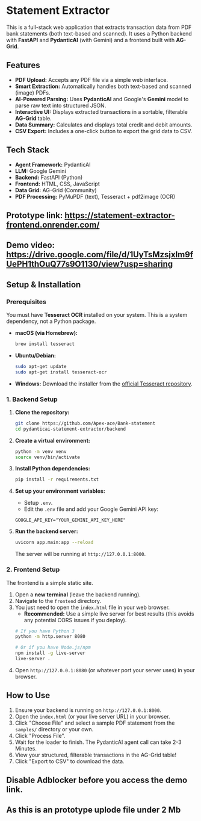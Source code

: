 # Statement Extractor

This is a full-stack web application that extracts transaction data from PDF bank statements (both text-based and scanned). It uses a Python backend with **FastAPI** and **PydanticAI** (with Gemini) and a frontend built with **AG-Grid**.

## Features

  * **PDF Upload:** Accepts any PDF file via a simple web interface.
  * **Smart Extraction:** Automatically handles both text-based and scanned (image) PDFs.
  * **AI-Powered Parsing:** Uses **PydanticAI** and Google's **Gemini** model to parse raw text into structured JSON.
  * **Interactive UI:** Displays extracted transactions in a sortable, filterable **AG-Grid** table.
  * **Data Summary:** Calculates and displays total credit and debit amounts.
  * **CSV Export:** Includes a one-click button to export the grid data to CSV.

## Tech Stack

  * **Agent Framework:** PydanticAI
  * **LLM:** Google Gemini
  * **Backend:** FastAPI (Python)
  * **Frontend:** HTML, CSS, JavaScript
  * **Data Grid:** AG-Grid (Community)
  * **PDF Processing:** PyMuPDF (text), Tesseract + pdf2image (OCR)

##  Prototype link: https://statement-extractor-frontend.onrender.com/
## Demo video: https://drive.google.com/file/d/1UyTsMzsjxIm9fUePH1thOuQ77s9O1130/view?usp=sharing

## Setup & Installation

### Prerequisites

You must have **Tesseract OCR** installed on your system. This is a system dependency, not a Python package.

  * **macOS (via Homebrew):**
    ```bash
    brew install tesseract
    ```
  * **Ubuntu/Debian:**
    ```bash
    sudo apt-get update
    sudo apt-get install tesseract-ocr
    ```
  * **Windows:**
    Download the installer from the [official Tesseract repository](https://github.com/UB-Mannheim/tesseract/wiki).

### 1\. Backend Setup

1.  **Clone the repository:**

    ```bash
    git clone https://github.com/Apex-ace/Bank-statement
    cd pydanticai-statement-extractor/backend
    ```

2.  **Create a virtual environment:**

    ```bash
    python -m venv venv
    source venv/bin/activate  
    ```

3.  **Install Python dependencies:**

    ```bash
    pip install -r requirements.txt
    ```

4.  **Set up your environment variables:**

      * Setup `.env`.
      * Edit the `.env` file and add your Google Gemini API key:

    <!-- end list -->

    ```
    GOOGLE_API_KEY="YOUR_GEMINI_API_KEY_HERE"
    ```

5.  **Run the backend server:**

    ```bash
    uvicorn app.main:app --reload
    ```

    The server will be running at `http://127.0.0.1:8000`.

### 2\. Frontend Setup

The frontend is a simple static site.

1.  Open a **new terminal** (leave the backend running).
2.  Navigate to the `frontend` directory.
3.  You just need to open the `index.html` file in your web browser.
      * **Recommended:** Use a simple live server for best results (this avoids any potential CORS issues if you deploy).
    <!-- end list -->
    ```bash
    # If you have Python 3
    python -m http.server 8080

    # Or if you have Node.js/npm
    npm install -g live-server
    live-server .
    ```
4.  Open `http://127.0.0.1:8080` (or whatever port your server uses) in your browser.

##  How to Use

1.  Ensure your backend is running on `http://127.0.0.1:8000`.
2.  Open the `index.html` (or your live server URL) in your browser.
3.  Click "Choose File" and select a sample PDF statement from the `samples/` directory or your own.
4.  Click "Process File".
5.  Wait for the loader to finish. The PydanticAI agent call can take 2-3 Minutes.
6.  View your structured, filterable transactions in the AG-Grid table\!
7.  Click "Export to CSV" to download the data.

## Disable Adblocker before you access the demo link.
## As this is an prototype uplode file under 2 Mb 
